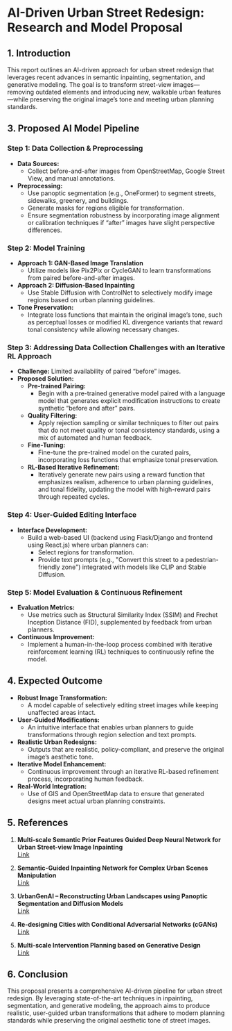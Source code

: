# AI-Driven Urban Street Redesign: Research and Model Proposal

## 1. Introduction

This report outlines an AI-driven approach for urban street redesign that leverages recent advances in semantic inpainting, segmentation, and generative modeling. The goal is to transform street-view images—removing outdated elements and introducing new, walkable urban features—while preserving the original image’s tone and meeting urban planning standards.

## 3. Proposed AI Model Pipeline

### Step 1: Data Collection & Preprocessing
- **Data Sources:**  
  - Collect before-and-after images from OpenStreetMap, Google Street View, and manual annotations.
- **Preprocessing:**  
  - Use panoptic segmentation (e.g., OneFormer) to segment streets, sidewalks, greenery, and buildings.
  - Generate masks for regions eligible for transformation.
  - Ensure segmentation robustness by incorporating image alignment or calibration techniques if “after” images have slight perspective differences.

### Step 2: Model Training
- **Approach 1: GAN-Based Image Translation**  
  - Utilize models like Pix2Pix or CycleGAN to learn transformations from paired before-and-after images.
- **Approach 2: Diffusion-Based Inpainting**  
  - Use Stable Diffusion with ControlNet to selectively modify image regions based on urban planning guidelines.
- **Tone Preservation:**  
  - Integrate loss functions that maintain the original image’s tone, such as perceptual losses or modified KL divergence variants that reward tonal consistency while allowing necessary changes.

### Step 3: Addressing Data Collection Challenges with an Iterative RL Approach
- **Challenge:** Limited availability of paired “before” images.
- **Proposed Solution:**  
  - **Pre-trained Pairing:**  
    - Begin with a pre-trained generative model paired with a language model that generates explicit modification instructions to create synthetic “before and after” pairs.
  - **Quality Filtering:**  
    - Apply rejection sampling or similar techniques to filter out pairs that do not meet quality or tonal consistency standards, using a mix of automated and human feedback.
  - **Fine-Tuning:**  
    - Fine-tune the pre-trained model on the curated pairs, incorporating loss functions that emphasize tonal preservation.
  - **RL-Based Iterative Refinement:**  
    - Iteratively generate new pairs using a reward function that emphasizes realism, adherence to urban planning guidelines, and tonal fidelity, updating the model with high-reward pairs through repeated cycles.

### Step 4: User-Guided Editing Interface
- **Interface Development:**  
  - Build a web-based UI (backend using Flask/Django and frontend using React.js) where urban planners can:
    - Select regions for transformation.
    - Provide text prompts (e.g., "Convert this street to a pedestrian-friendly zone") integrated with models like CLIP and Stable Diffusion.

### Step 5: Model Evaluation & Continuous Refinement
- **Evaluation Metrics:**  
  - Use metrics such as Structural Similarity Index (SSIM) and Frechet Inception Distance (FID), supplemented by feedback from urban planners.
- **Continuous Improvement:**  
  - Implement a human-in-the-loop process combined with iterative reinforcement learning (RL) techniques to continuously refine the model.

## 4. Expected Outcome

- **Robust Image Transformation:**  
  - A model capable of selectively editing street images while keeping unaffected areas intact.
- **User-Guided Modifications:**  
  - An intuitive interface that enables urban planners to guide transformations through region selection and text prompts.
- **Realistic Urban Redesigns:**  
  - Outputs that are realistic, policy-compliant, and preserve the original image’s aesthetic tone.
- **Iterative Model Enhancement:**  
  - Continuous improvement through an iterative RL-based refinement process, incorporating human feedback.
- **Real-World Integration:**  
  - Use of GIS and OpenStreetMap data to ensure that generated designs meet actual urban planning constraints.

## 5. References

1. **Multi-scale Semantic Prior Features Guided Deep Neural Network for Urban Street-view Image Inpainting**  
   [Link](https://arxiv.org/pdf/2405.10504)

2. **Semantic-Guided Inpainting Network for Complex Urban Scenes Manipulation**  
   [Link](https://arxiv.org/pdf/2010.09334)

3. **UrbanGenAI – Reconstructing Urban Landscapes using Panoptic Segmentation and Diffusion Models**  
   [Link](https://arxiv.org/pdf/2401.14379)

4. **Re-designing Cities with Conditional Adversarial Networks (cGANs)**  
   [Link](https://arxiv.org/pdf/2104.04013)

5. **Multi-scale Intervention Planning based on Generative Design**  
   [Link](https://arxiv.org/pdf/2404.15492)

## 6. Conclusion

This proposal presents a comprehensive AI-driven pipeline for urban street redesign. By leveraging state-of-the-art techniques in inpainting, segmentation, and generative modeling, the approach aims to produce realistic, user-guided urban transformations that adhere to modern planning standards while preserving the original aesthetic tone of street images.
